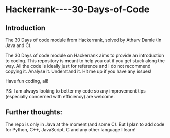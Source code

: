 # Hackerrank----30-Days-of-Code
## Introduction
The 30 Days of code module from Hackerrank, solved by Atharv Damle (In Java and C). 

The 30 Days of code module on Hackerrank aims to provide an introduction to coding. This repository is meant to help you out if you get stuck along the way. All the code is ideally just for reference and I do not recommend copying it. Analyse it. Understand it. Hit me up if you have any issues!

Have fun coding, all!

PS:
I am always looking to better my code so any improvement tips (especially concerned with efficiency) are welcome.

## Further thoughts:
The repo is only in Java at the moment (and some C). But I plan to add code for Python, C++, JavaScript, C and any other language I learn!
